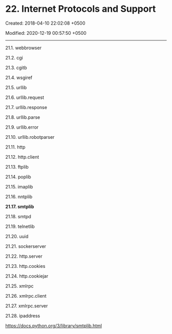 # 22. Internet Protocols and Support

Created: 2018-04-10 22:02:08 +0500

Modified: 2020-12-19 00:57:50 +0500

---

21.1. webbrowser

21.2. cgi

21.3. cgitb

21.4. wsgiref

21.5. urllib

21.6. urllib.request

21.7. urllib.response

21.8. urllib.parse

21.9. urllib.error

21.10. urllib.robotparser

21.11. http

21.12. http.client

21.13. ftplib

21.14. poplib

21.15. imaplib

21.16. nntplib

**21.17. smtplib**



21.18. smtpd

21.19. telnetlib

21.20. uuid

21.21. sockerserver

21.22. http.server

21.23. http.cookies

21.24. http.cookiejar

21.25. xmlrpc

21.26. xmlrpc.client

21.27. xmlrpc.server

21.28. ipaddress



<https://docs.python.org/3/library/smtplib.html>
